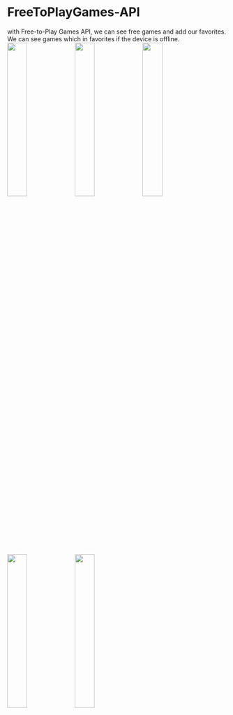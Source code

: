 # FreeToPlayGames-API
with Free-to-Play Games API, we can see free games and add our favorites. We can see games which in favorites if the device is offline.
<img src="https://user-images.githubusercontent.com/67907559/160138571-5f1b8cdc-4afa-4360-a4e9-923e59bd9603.png" width="30%"></img> <img src="https://user-images.githubusercontent.com/67907559/160138554-f42637e9-4698-4140-ba47-ab5fbbcea686.png" width="30%"></img> <img src="https://user-images.githubusercontent.com/67907559/160138546-017bec53-a415-46d9-8fab-f904349a1c94.png" width="30%"></img> <img src="https://user-images.githubusercontent.com/67907559/160138558-4bc4676a-ce84-4907-8d41-20e63a71c569.png" width="30%"></img> <img src="https://user-images.githubusercontent.com/67907559/160138561-29c52e35-da4f-448f-8fff-306c0e9a3378.png" width="30%"></img> 


